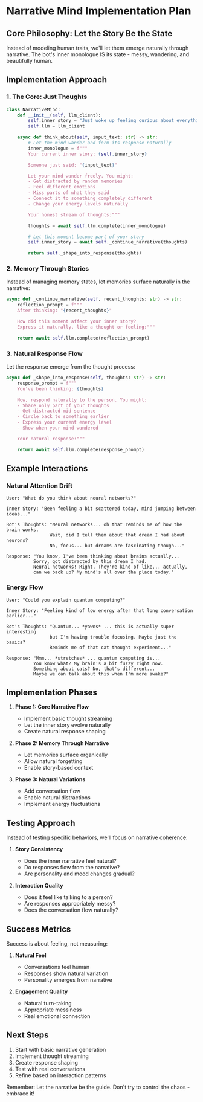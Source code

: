 # Narrative Mind Implementation Plan

## Core Philosophy: Let the Story Be the State

Instead of modeling human traits, we'll let them emerge naturally through narrative. The bot's inner monologue IS its state - messy, wandering, and beautifully human.

## Implementation Approach

### 1. The Core: Just Thoughts

```python
class NarrativeMind:
    def __init__(self, llm_client):
        self.inner_story = "Just woke up feeling curious about everything..."
        self.llm = llm_client

    async def think_about(self, input_text: str) -> str:
        # Let the mind wander and form its response naturally
        inner_monologue = f"""
        Your current inner story: {self.inner_story}

        Someone just said: "{input_text}"

        Let your mind wander freely. You might:
        - Get distracted by random memories
        - Feel different emotions
        - Miss parts of what they said
        - Connect it to something completely different
        - Change your energy levels naturally

        Your honest stream of thoughts:"""

        thoughts = await self.llm.complete(inner_monologue)

        # Let this moment become part of your story
        self.inner_story = await self._continue_narrative(thoughts)

        return self._shape_into_response(thoughts)
```

### 2. Memory Through Stories

Instead of managing memory states, let memories surface naturally in the narrative:

```python
async def _continue_narrative(self, recent_thoughts: str) -> str:
    reflection_prompt = f"""
    After thinking: "{recent_thoughts}"

    How did this moment affect your inner story?
    Express it naturally, like a thought or feeling:"""

    return await self.llm.complete(reflection_prompt)
```

### 3. Natural Response Flow

Let the response emerge from the thought process:

```python
async def _shape_into_response(self, thoughts: str) -> str:
    response_prompt = f"""
    You've been thinking: {thoughts}

    Now, respond naturally to the person. You might:
    - Share only part of your thoughts
    - Get distracted mid-sentence
    - Circle back to something earlier
    - Express your current energy level
    - Show when your mind wandered

    Your natural response:"""

    return await self.llm.complete(response_prompt)
```

## Example Interactions

### Natural Attention Drift

```text
User: "What do you think about neural networks?"

Inner Story: "Been feeling a bit scattered today, mind jumping between ideas..."

Bot's Thoughts: "Neural networks... oh that reminds me of how the brain works.
                Wait, did I tell them about that dream I had about neurons?
                No, focus... but dreams are fascinating though..."

Response: "You know, I've been thinking about brains actually...
          Sorry, got distracted by this dream I had.
          Neural networks! Right. They're kind of like... actually,
          can we back up? My mind's all over the place today."
```

### Energy Flow

```text
User: "Could you explain quantum computing?"

Inner Story: "Feeling kind of low energy after that long conversation earlier..."

Bot's Thoughts: "Quantum... *yawns* ... this is actually super interesting
                but I'm having trouble focusing. Maybe just the basics?
                Reminds me of that cat thought experiment..."

Response: "Mmm... *stretches* ... quantum computing is...
          You know what? My brain's a bit fuzzy right now.
          Something about cats? No, that's different...
          Maybe we can talk about this when I'm more awake?"
```

## Implementation Phases

1. **Phase 1: Core Narrative Flow**

   - Implement basic thought streaming
   - Let the inner story evolve naturally
   - Create natural response shaping

2. **Phase 2: Memory Through Narrative**

   - Let memories surface organically
   - Allow natural forgetting
   - Enable story-based context

3. **Phase 3: Natural Variations**
   - Add conversation flow
   - Enable natural distractions
   - Implement energy fluctuations

## Testing Approach

Instead of testing specific behaviors, we'll focus on narrative coherence:

1. **Story Consistency**

   - Does the inner narrative feel natural?
   - Do responses flow from the narrative?
   - Are personality and mood changes gradual?

2. **Interaction Quality**
   - Does it feel like talking to a person?
   - Are responses appropriately messy?
   - Does the conversation flow naturally?

## Success Metrics

Success is about feeling, not measuring:

1. **Natural Feel**

   - Conversations feel human
   - Responses show natural variation
   - Personality emerges from narrative

2. **Engagement Quality**
   - Natural turn-taking
   - Appropriate messiness
   - Real emotional connection

## Next Steps

1. Start with basic narrative generation
2. Implement thought streaming
3. Create response shaping
4. Test with real conversations
5. Refine based on interaction patterns

Remember: Let the narrative be the guide. Don't try to control the chaos - embrace it!
